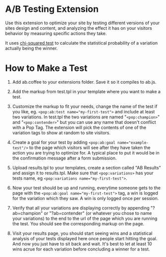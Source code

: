 A/B Testing Extension
=====================

Use this extension to optimize your site by testing different versions of your sites design and content, and analyzing the effect it has on your visitors behavior by measuring specific actions they take.

It uses [chi-squared test](http://en.wikipedia.org/wiki/Chi-squared_test) to calculate the statistical probability of a variation actually being the winner.

How to Make a Test
==================

1. Add ab.coffee to your extensions folder. Save it so it compiles to ab.js.

2. Add the markup from test.tpl in your template where you want to make a test.

3. Customize the markup to fit your needs, change the name of the test if you like, eg. `<pop:ab:test name="my-first-test">` and include at least two variations. In test.tpl the two variations are named "`<pop:champion>`" and "`<pop:contender>`" but you can use any name that doesn't conflict with a Pop Tag. The extension will pick the contents of one of the variation tags to show at random to site visitors.

4. Create a goal for your test by adding `<pop:ab:goal name="example-test"/>` to the page which visitors will see after they have taken the action you are trying to optimize for. A typical place to put it would be in the confirmation message after a form submission.

5. Upload results.tpl to your templates, create a section called "AB Results" and assign it to results.tpl. Make sure that `<pop:variations>` has your tests name, eg `<pop:variations name="my-first-test">`.

6. Now your test should be up and running, everytime someone gets to the page with the `<pop:ab:goal name="my-first-test">` tag, a win is logged for the variation which they saw. A win is only logged once per session.

7. Verify that all your variations are displaying correctly by appending "?ab=champion" or "?ab=contender" (or whatever you chose to name your variations) to the end to the url of the page which you are running the test. You should see the corresponding markup on the page.

8. Visit your results page, you should start seeing wins and a statistical analysis of your tests displayed here once people start hitting the goal. And now you just have to sit back and wait. It's best to let at least 10 wins acrue for each variation before concluding a winner for a test.
